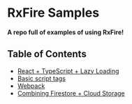 # RxFire Samples

**A repo full of examples of using RxFire!**

## Table of Contents
- [React + TypeScript + Lazy Loading](src/react)
- [Basic script tags](src/basic-script-tags)
- [Webpack](src/webpack)
- [Combining Firestore + Cloud Storage](src/firestore-cloud-storage)
